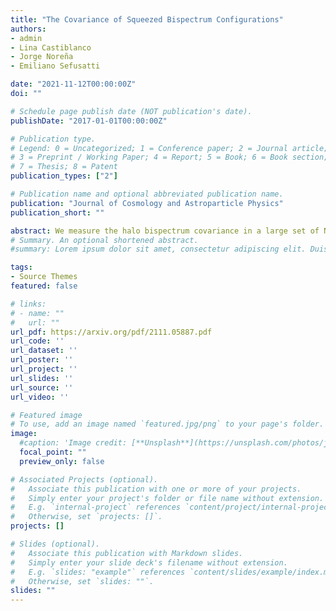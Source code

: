 ```yaml
---
title: "The Covariance of Squeezed Bispectrum Configurations"
authors:
- admin
- Lina Castiblanco
- Jorge Noreña
- Emiliano Sefusatti

date: "2021-11-12T00:00:00Z"
doi: ""

# Schedule page publish date (NOT publication's date).
publishDate: "2017-01-01T00:00:00Z"

# Publication type.
# Legend: 0 = Uncategorized; 1 = Conference paper; 2 = Journal article;
# 3 = Preprint / Working Paper; 4 = Report; 5 = Book; 6 = Book section;
# 7 = Thesis; 8 = Patent
publication_types: ["2"]

# Publication name and optional abbreviated publication name.
publication: "Journal of Cosmology and Astroparticle Physics"
publication_short: ""

abstract: We measure the halo bispectrum covariance in a large set of N-body simulations and compare it with theoretical expectations. We find a large correlation among (even mildly) squeezed halo bispectrum configurations. A similarly large correlation can be found between squeezed triangles and the long-wavelength halo power spectrum. This shows that the diagonal Gaussian contribution fails to describe, even approximately, the full covariance in these cases. We compare our numerical estimate with a model that includes, in addition to the Gaussian one, only the non-Gaussian terms that are large for squeezed configurations. We find that accounting for these large terms in the modeling greatly improves the agreement of the full covariance with simulations. We apply these results to a simple Fisher matrix forecast, and find that constraints on primordial non-Gaussianity are degraded by a factor of ∼ 2 when a non-Gaussian covariance is assumed instead of the diagonal, Gaussian approximation.
# Summary. An optional shortened abstract.
#summary: Lorem ipsum dolor sit amet, consectetur adipiscing elit. Duis posuere tellus ac convallis placerat. Proin tincidunt magna sed ex sollicitudin condimentum.

tags:
- Source Themes
featured: false

# links:
# - name: ""
#   url: ""
url_pdf: https://arxiv.org/pdf/2111.05887.pdf
url_code: ''
url_dataset: ''
url_poster: ''
url_project: ''
url_slides: ''
url_source: ''
url_video: ''

# Featured image
# To use, add an image named `featured.jpg/png` to your page's folder. 
image:
  #caption: 'Image credit: [**Unsplash**](https://unsplash.com/photos/jdD8gXaTZsc)'
  focal_point: ""
  preview_only: false

# Associated Projects (optional).
#   Associate this publication with one or more of your projects.
#   Simply enter your project's folder or file name without extension.
#   E.g. `internal-project` references `content/project/internal-project/index.md`.
#   Otherwise, set `projects: []`.
projects: []

# Slides (optional).
#   Associate this publication with Markdown slides.
#   Simply enter your slide deck's filename without extension.
#   E.g. `slides: "example"` references `content/slides/example/index.md`.
#   Otherwise, set `slides: ""`.
slides: ""
---
```


